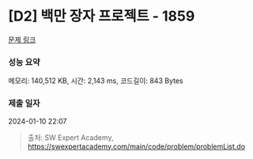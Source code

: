 # [D2] 백만 장자 프로젝트 - 1859 

[문제 링크](https://swexpertacademy.com/main/code/problem/problemDetail.do?contestProbId=AV5LrsUaDxcDFAXc) 

### 성능 요약

메모리: 140,512 KB, 시간: 2,143 ms, 코드길이: 843 Bytes

### 제출 일자

2024-01-10 22:07



> 출처: SW Expert Academy, https://swexpertacademy.com/main/code/problem/problemList.do